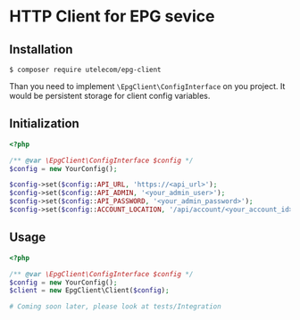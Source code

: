 # HTTP Client for EPG sevice

## Installation

```
$ composer require utelecom/epg-client
```

Than you need to implement `\EpgClient\ConfigInterface` on you project. 
It would be persistent storage for client config variables.

## Initialization

```php
<?php

/** @var \EpgClient\ConfigInterface $config */
$config = new YourConfig();

$config->set($config::API_URL, 'https://<api_url>');
$config->set($config::API_ADMIN, '<your_admin_user>');
$config->set($config::API_PASSWORD, '<your_admin_password>');
$config->set($config::ACCOUNT_LOCATION, '/api/account/<your_account_id>'); // TODO will deprecate in future releases
```

## Usage

```php
<?php

/** @var \EpgClient\ConfigInterface $config */
$config = new YourConfig();
$client = new EpgClient\Client($config);

# Coming soon later, please look at tests/Integration 
```

